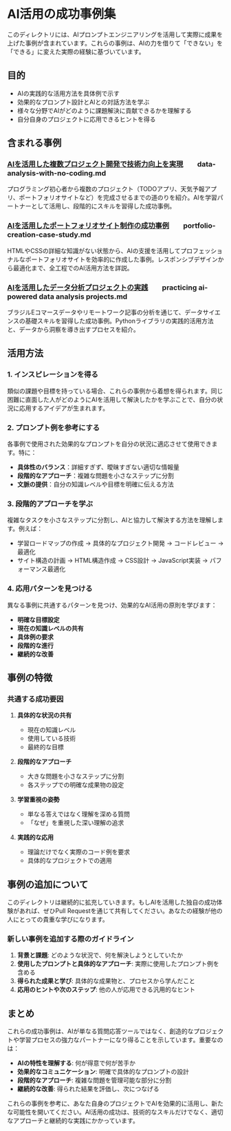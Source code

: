 # AI活用の成功事例集

このディレクトリには、AIプロンプトエンジニアリングを活用して実際に成果を上げた事例が含まれています。これらの事例は、AIの力を借りて「できない」を「できる」に変えた実際の経験に基づいています。

## 目的

- AIの実践的な活用方法を具体例で示す
- 効果的なプロンプト設計とAIとの対話方法を学ぶ
- 様々な分野でAIがどのように課題解決に貢献できるかを理解する
- 自分自身のプロジェクトに応用できるヒントを得る

## 含まれる事例

### [AIを活用した複数プロジェクト開発で技術力向上を実現](https://github.com/oka031/ai-prompt-library/blob/main/success-stories/data-analysis-with-no-coding.md)　　data-analysis-with-no-coding.md
プログラミング初心者から複数のプロジェクト（TODOアプリ、天気予報アプリ、ポートフォリオサイトなど）を完成させるまでの道のりを紹介。AIを学習パートナーとして活用し、段階的にスキルを習得した成功事例。

### [AIを活用したポートフォリオサイト制作の成功事例](https://github.com/oka031/ai-prompt-library/blob/main/success-stories/portfolio-creation-case-study.md)　　portfolio-creation-case-study.md
HTMLやCSSの詳細な知識がない状態から、AIの支援を活用してプロフェッショナルなポートフォリオサイトを効率的に作成した事例。レスポンシブデザインから最適化まで、全工程でのAI活用方法を詳説。

### [AIを活用したデータ分析プロジェクトの実践](https://github.com/oka031/ai-prompt-library/blob/main/success-stories/practicing%20ai-powered%20data%20analysis%20projects.md)　　practicing ai-powered data analysis projects.md
ブラジルEコマースデータやリモートワーク記事の分析を通じて、データサイエンスの基礎スキルを習得した成功事例。Pythonライブラリの実践的活用方法と、データから洞察を導き出すプロセスを紹介。

## 活用方法

### 1. インスピレーションを得る
類似の課題や目標を持っている場合、これらの事例から着想を得られます。同じ困難に直面した人がどのようにAIを活用して解決したかを学ぶことで、自分の状況に応用するアイデアが生まれます。

### 2. プロンプト例を参考にする
各事例で使用された効果的なプロンプトを自分の状況に適応させて使用できます。特に：
- **具体性のバランス**：詳細すぎず、曖昧すぎない適切な情報量
- **段階的なアプローチ**：複雑な問題を小さなステップに分割
- **文脈の提供**：自分の知識レベルや目標を明確に伝える方法

### 3. 段階的アプローチを学ぶ
複雑なタスクを小さなステップに分割し、AIと協力して解決する方法を理解します。例えば：
- 学習ロードマップの作成 → 具体的なプロジェクト開発 → コードレビュー → 最適化
- サイト構造の計画 → HTML構造作成 → CSS設計 → JavaScript実装 → パフォーマンス最適化

### 4. 応用パターンを見つける
異なる事例に共通するパターンを見つけ、効果的なAI活用の原則を学びます：
- **明確な目標設定**
- **現在の知識レベルの共有**
- **具体例の要求**
- **段階的な進行**
- **継続的な改善**

## 事例の特徴

### 共通する成功要因

1. **具体的な状況の共有**
   - 現在の知識レベル
   - 使用している技術
   - 最終的な目標

2. **段階的なアプローチ**
   - 大きな問題を小さなステップに分割
   - 各ステップでの明確な成果物の設定

3. **学習重視の姿勢**
   - 単なる答えではなく理解を深める質問
   - 「なぜ」を重視した深い理解の追求

4. **実践的な応用**
   - 理論だけでなく実際のコード例を要求
   - 具体的なプロジェクトでの適用

## 事例の追加について

このディレクトリは継続的に拡充していきます。もしAIを活用した独自の成功体験があれば、ぜひPull Requestを通じて共有してください。あなたの経験が他の人にとっての貴重な学びになります。

### 新しい事例を追加する際のガイドライン

1. **背景と課題**: どのような状況で、何を解決しようとしていたか
2. **使用したプロンプトと具体的なアプローチ**: 実際に使用したプロンプト例を含める
3. **得られた成果と学び**: 具体的な成果物と、プロセスから学んだこと
4. **応用のヒントや次のステップ**: 他の人が応用できる汎用的なヒント

## まとめ

これらの成功事例は、AIが単なる質問応答ツールではなく、創造的なプロジェクトや学習プロセスの強力なパートナーになり得ることを示しています。重要なのは：

- **AIの特性を理解する**: 何が得意で何が苦手か
- **効果的なコミュニケーション**: 明確で具体的なプロンプトの設計
- **段階的なアプローチ**: 複雑な問題を管理可能な部分に分割
- **継続的な改善**: 得られた結果を評価し、次につなげる

これらの事例を参考に、あなた自身のプロジェクトでAIを効果的に活用し、新たな可能性を開いてください。AI活用の成功は、技術的なスキルだけでなく、適切なアプローチと継続的な実践にかかっています。
